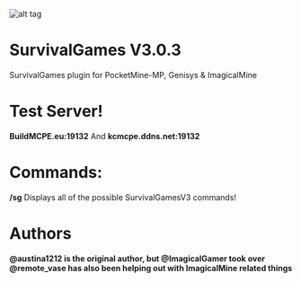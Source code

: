 ![alt tag](http://i.imgur.com/xEzMkd7.jpg)



# SurvivalGames  V3.0.3
SurvivalGames plugin for PocketMine-MP, Genisys & ImagicalMine

# Test Server!
**BuildMCPE.eu:19132**
And
**kcmcpe.ddns.net:19132**

# Commands:

**/sg** Displays all of the possible SurvivalGamesV3 commands!

# Authors
**@austina1212 is the original author, but @ImagicalGamer took over**
**@remote_vase has also been helping out with ImagicalMine related things**
